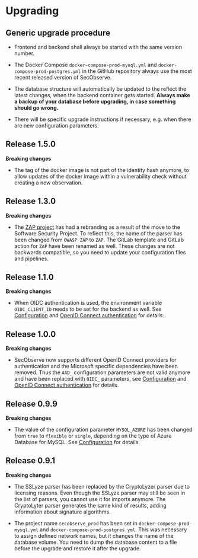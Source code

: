 # Upgrading

## Generic upgrade procedure

* Frontend and backend shall always be started with the same version number. 

* The Docker Compose `docker-compose-prod-mysql.yml` and `docker-compose-prod-postgres.yml` in the GitHub repository always use the most recent released version of SecObserve.

* The database structure will automatically be updated to the reflect the latest changes, when the backend container gets started. **Always make a backup of your database before upgrading, in case something should go wrong.**

* There will be specific upgrade instructions if necessary, e.g. when there are new configuration parameters.

## Release 1.5.0

**Breaking changes**

* The tag of the docker image is not part of the identity hash anymore, to allow updates of the docker image within a vulnerability check without creating a new observation.

## Release 1.3.0

**Breaking changes**

* The [ZAP project](https://www.zaproxy.org) has had a rebranding as a result of the move to the Software Security Project. To reflect this, the name of the parser has been changed from `OWASP ZAP` to `ZAP`. The GitLab template and GitLab action for `ZAP` have been renamed as well. These changes are not backwards compatible, so you need to update your configuration files and pipelines.

## Release 1.1.0

**Breaking changes**

* When OIDC authentication is used, the environment variable `OIDC_CLIENT_ID` needs to be set for the backend as well. See [Configuration](configuration.md) and [OpenID Connect authentication](../integrations/oidc_authentication.md) for details.

## Release 1.0.0

**Breaking changes**

* SecObserve now supports different OpenID Connect providers for authentication and the Microsoft specific dependencies have been removed. Thus the `AAD_` configuration parameters are not valid anymore and have been replaced with `OIDC_` parameters, see [Configuration](configuration.md) and [OpenID Connect authentication](../integrations/oidc_authentication.md) for details.

## Release 0.9.9

**Breaking changes**

* The value of the configuration parameter `MYSQL_AZURE` has been changed from `true` to `flexible` or `single`, depending on the type of Azure Database for MySQL. See [Configuration](configuration.md) for details.

## Release 0.9.1

**Breaking changes**

* The SSLyze parser has been replaced by the CryptoLyzer parser due to licensing reasons. Even though the SSLyze parser may still be seen in the list of parsers, you cannot use it for imports anymore. The CryptoLyter parser generates the same kind of results, adding information about signature algorithms.

* The project name `secobserve_prod` has been set in `docker-compose-prod-mysql.yml` and `docker-compose-prod-postgres.yml`. This was necessary to assign defined network names, but it changes the name of the database volume. You need to dump the database content to a file before the upgrade and restore it after the upgrade.
